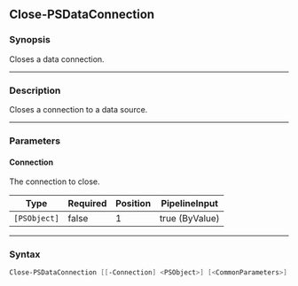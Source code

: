 Close-PSDataConnection
----------------------

### Synopsis
Closes a data connection.

---

### Description

Closes a connection to a data source.

---

### Parameters
#### **Connection**
The connection to close.

|Type        |Required|Position|PipelineInput |
|------------|--------|--------|--------------|
|`[PSObject]`|false   |1       |true (ByValue)|

---

### Syntax
```PowerShell
Close-PSDataConnection [[-Connection] <PSObject>] [<CommonParameters>]
```
